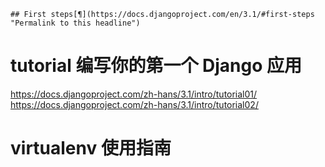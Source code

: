 	## First steps[¶](https://docs.djangoproject.com/en/3.1/#first-steps "Permalink to this headline")


#   tutorial  编写你的第一个 Django 应用    

https://docs.djangoproject.com/zh-hans/3.1/intro/tutorial01/     
https://docs.djangoproject.com/zh-hans/3.1/intro/tutorial02/     






#  virtualenv 使用指南



